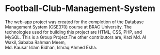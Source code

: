 # Football-Club-Management-System
The web-app project was created for the completion of the Database Management System (CSE370) course at BRAC University. The technologies used for building this project are HTML, CSS, PHP, and MySQL. This is a Group Project.The other contributors are,
Kazi Md. Al Wakil, 
Sababa Rahman Meem,  
Md. Kausar Islam Bidhan, 
Ishraq Ahmed Esha.
